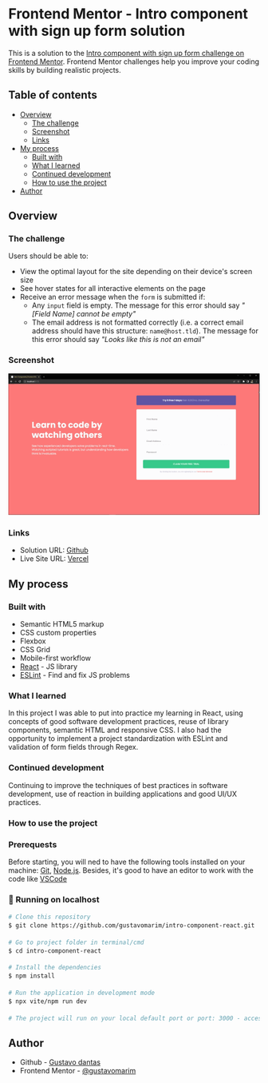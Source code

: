 # Frontend Mentor - Intro component with sign up form solution

This is a solution to the [Intro component with sign up form challenge on Frontend Mentor](https://www.frontendmentor.io/challenges/intro-component-with-signup-form-5cf91bd49edda32581d28fd1). Frontend Mentor challenges help you improve your coding skills by building realistic projects. 

## Table of contents

- [Overview](#overview)
  - [The challenge](#the-challenge)
  - [Screenshot](#screenshot)
  - [Links](#links)
- [My process](#my-process)
  - [Built with](#built-with)
  - [What I learned](#what-i-learned)
  - [Continued development](#continued-development)
  - [How to use the project](#how-to-use-the-project)
- [Author](#author)

## Overview

### The challenge

Users should be able to:

- View the optimal layout for the site depending on their device's screen size
- See hover states for all interactive elements on the page
- Receive an error message when the `form` is submitted if:
  - Any `input` field is empty. The message for this error should say *"[Field Name] cannot be empty"*
  - The email address is not formatted correctly (i.e. a correct email address should have this structure: `name@host.tld`). The message for this error should say *"Looks like this is not an email"*

### Screenshot

![intro-review](./src/assets/intro-review.gif)

### Links

- Solution URL: [Github](https://github.com/gustavomarim/intro-component-react)
- Live Site URL: [Vercel](https://intro-component-react.vercel.app)

## My process

### Built with

- Semantic HTML5 markup
- CSS custom properties
- Flexbox
- CSS Grid
- Mobile-first workflow
- [React](https://reactjs.org/) - JS library
- [ESLint](https://eslint.org) - Find and fix JS problems


### What I learned

In this project I was able to put into practice my learning in React, using concepts of good software development practices, reuse of library components, semantic HTML and responsive CSS. I also had the opportunity to implement a project standardization with ESLint and validation of form fields through Regex.

### Continued development

Continuing to improve the techniques of best practices in software development, use of reaction in building applications and good UI/UX practices.

### How to use the project

### Prerequests

Before starting, you will ned to have the following tools installed on your machine:
[Git](https://git-scm.com), [Node.js](https://nodejs.org/en/). 
Besides, it's good to have an editor to work with the code like [VSCode](https://code.visualstudio.com/)

### 🎲 Running on localhost

```bash
# Clone this repository
$ git clone https://github.com/gustavomarim/intro-component-react.git

# Go to project folder in terminal/cmd
$ cd intro-component-react

# Install the dependencies
$ npm install

# Run the application in development mode
$ npx vite/npm run dev

# The project will run on your local default port or port: 3000 - access <http://localhost:3000>
```

## Author

- Github - [Gustavo dantas](https://github.com/gustavomarim)
- Frontend Mentor - [@gustavomarim](https://www.frontendmentor.io/profile/gustavomarim)

